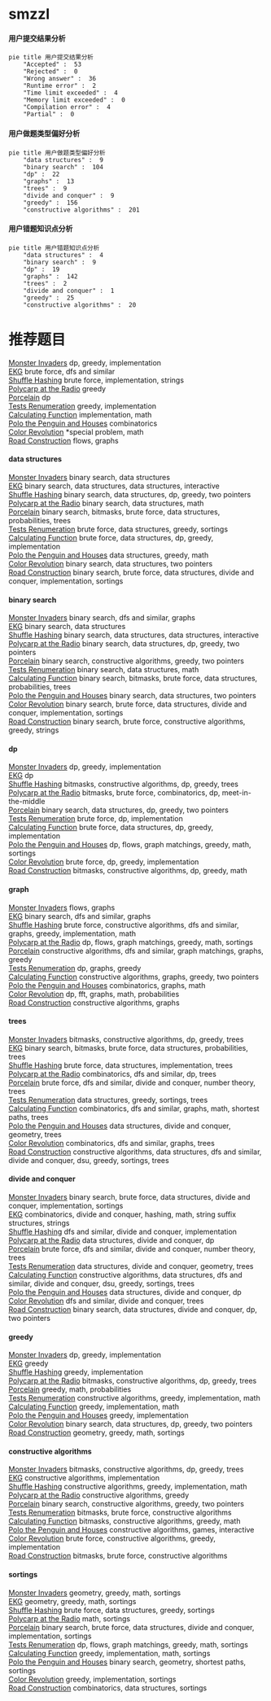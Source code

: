 # smzzl
<!-- tabs:start -->
#### **用户提交结果分析**

```mermaid
pie title 用户提交结果分析
    "Accepted" :  53
    "Rejected" :  0
    "Wrong answer" :  36
    "Runtime error" :  2
    "Time limit exceeded" :  4
    "Memory limit exceeded" :  0
    "Compilation error" :  4
    "Partial" :  0
```
#### **用户做题类型偏好分析**

```mermaid
pie title 用户做题类型偏好分析
    "data structures" :  9
    "binary search" :  104
    "dp" :  22
    "graphs" :  13
    "trees" :  9
    "divide and conquer" :  9
    "greedy" :  156
    "constructive algorithms" :  201
```
#### **用户错题知识点分析**

```mermaid
pie title 用户错题知识点分析
    "data structures" :  4
    "binary search" :  9
    "dp" :  19
    "graphs" :  142
    "trees" :  2
    "divide and conquer" :  1
    "greedy" :  25
    "constructive algorithms" :  20
```
<!-- tabs:end -->
# 推荐题目
[Monster Invaders](http://codeforces.com/problemset/problem/1396/C)		dp,
                        greedy,
                        implementation		  
[EKG](http://codeforces.com/problemset/problem/316/B1)		brute force,
                        dfs and similar		  
[Shuffle Hashing](http://codeforces.com/problemset/problem/1278/A)		brute force,
                        implementation,
                        strings		  
[Polycarp at the Radio](http://codeforces.com/problemset/problem/723/C)		greedy		  
[Porcelain](http://codeforces.com/problemset/problem/148/E)		dp		  
[Tests Renumeration](https://codeforces.com/contest/860/problem/C)		greedy,
                        implementation		  
[Calculating Function](http://codeforces.com/problemset/problem/486/A)		implementation,
                        math		  
[Polo the Penguin and Houses](http://codeforces.com/problemset/problem/288/B)		combinatorics		  
[Color Revolution](http://codeforces.com/problemset/problem/1346/A)		*special problem,
                        math		  
[Road Construction](http://codeforces.com/problemset/problem/1252/L)		flows,
                        graphs		  
<!-- tabs:start -->
#### **data structures**
[Monster Invaders](http://codeforces.com/problemset/problem/1379/F1)		binary search,
                        data structures		  
[EKG](http://codeforces.com/problemset/problem/1466/I)		binary search,
                        data structures,
                        data structures,
                        interactive		  
[Shuffle Hashing](http://codeforces.com/problemset/problem/1492/C)		binary search,
                        data structures,
                        dp,
                        greedy,
                        two pointers		  
[Polycarp at the Radio](http://codeforces.com/problemset/problem/1490/G)		binary search,
                        data structures,
                        math		  
[Porcelain](http://codeforces.com/problemset/problem/1479/D)		binary search,
                        bitmasks,
                        brute force,
                        data structures,
                        probabilities,
                        trees		  
[Tests Renumeration](http://codeforces.com/problemset/problem/1497/A)		brute force,
                        data structures,
                        greedy,
                        sortings		  
[Calculating Function](http://codeforces.com/problemset/problem/1491/C)		brute force,
                        data structures,
                        dp,
                        greedy,
                        implementation		  
[Polo the Penguin and Houses](http://codeforces.com/problemset/problem/1492/B)		data structures,
                        greedy,
                        math		  
[Color Revolution](http://codeforces.com/problemset/problem/1436/E)		binary search,
                        data structures,
                        two pointers		  
[Road Construction](http://codeforces.com/problemset/problem/1461/D)		binary search,
                        brute force,
                        data structures,
                        divide and conquer,
                        implementation,
                        sortings		  
#### **binary search**
[Monster Invaders](http://codeforces.com/problemset/problem/1100/E)		binary search,
                        dfs and similar,
                        graphs		  
[EKG](http://codeforces.com/problemset/problem/1379/F1)		binary search,
                        data structures		  
[Shuffle Hashing](http://codeforces.com/problemset/problem/1466/I)		binary search,
                        data structures,
                        data structures,
                        interactive		  
[Polycarp at the Radio](http://codeforces.com/problemset/problem/1492/C)		binary search,
                        data structures,
                        dp,
                        greedy,
                        two pointers		  
[Porcelain](http://codeforces.com/problemset/problem/1463/D)		binary search,
                        constructive algorithms,
                        greedy,
                        two pointers		  
[Tests Renumeration](http://codeforces.com/problemset/problem/1490/G)		binary search,
                        data structures,
                        math		  
[Calculating Function](http://codeforces.com/problemset/problem/1479/D)		binary search,
                        bitmasks,
                        brute force,
                        data structures,
                        probabilities,
                        trees		  
[Polo the Penguin and Houses](http://codeforces.com/problemset/problem/1436/E)		binary search,
                        data structures,
                        two pointers		  
[Color Revolution](http://codeforces.com/problemset/problem/1461/D)		binary search,
                        brute force,
                        data structures,
                        divide and conquer,
                        implementation,
                        sortings		  
[Road Construction](http://codeforces.com/problemset/problem/1493/C)		binary search,
                        brute force,
                        constructive algorithms,
                        greedy,
                        strings		  
#### **dp**
[Monster Invaders](http://codeforces.com/problemset/problem/1396/C)		dp,
                        greedy,
                        implementation		  
[EKG](http://codeforces.com/problemset/problem/148/E)		dp		  
[Shuffle Hashing](http://codeforces.com/problemset/problem/429/C)		bitmasks,
                        constructive algorithms,
                        dp,
                        greedy,
                        trees		  
[Polycarp at the Radio](http://codeforces.com/problemset/problem/1221/G)		bitmasks,
                        brute force,
                        combinatorics,
                        dp,
                        meet-in-the-middle		  
[Porcelain](http://codeforces.com/problemset/problem/1492/C)		binary search,
                        data structures,
                        dp,
                        greedy,
                        two pointers		  
[Tests Renumeration](https://codeforces.com/contest/1457/problem/C)		brute force,
                        dp,
                        implementation		  
[Calculating Function](http://codeforces.com/problemset/problem/1491/C)		brute force,
                        data structures,
                        dp,
                        greedy,
                        implementation		  
[Polo the Penguin and Houses](http://codeforces.com/problemset/problem/1437/C)		dp,
                        flows,
                        graph matchings,
                        greedy,
                        math,
                        sortings		  
[Color Revolution](http://codeforces.com/problemset/problem/1499/B)		brute force,
                        dp,
                        greedy,
                        implementation		  
[Road Construction](http://codeforces.com/problemset/problem/1491/D)		bitmasks,
                        constructive algorithms,
                        dp,
                        greedy,
                        math		  
#### **graph**
[Monster Invaders](http://codeforces.com/problemset/problem/1252/L)		flows,
                        graphs		  
[EKG](http://codeforces.com/problemset/problem/1100/E)		binary search,
                        dfs and similar,
                        graphs		  
[Shuffle Hashing](http://codeforces.com/problemset/problem/1487/C)		brute force,
                        constructive algorithms,
                        dfs and similar,
                        graphs,
                        greedy,
                        implementation,
                        math		  
[Polycarp at the Radio](http://codeforces.com/problemset/problem/1437/C)		dp,
                        flows,
                        graph matchings,
                        greedy,
                        math,
                        sortings		  
[Porcelain](http://codeforces.com/problemset/problem/1470/D)		constructive algorithms,
                        dfs and similar,
                        graph matchings,
                        graphs,
                        greedy		  
[Tests Renumeration](http://codeforces.com/problemset/problem/1476/C)		dp,
                        graphs,
                        greedy		  
[Calculating Function](http://codeforces.com/problemset/problem/1304/D)		constructive algorithms,
                        graphs,
                        greedy,
                        two pointers		  
[Polo the Penguin and Houses](http://codeforces.com/problemset/problem/1475/C)		combinatorics,
                        graphs,
                        math		  
[Color Revolution](http://codeforces.com/problemset/problem/553/E)		dp,
                        fft,
                        graphs,
                        math,
                        probabilities		  
[Road Construction](http://codeforces.com/problemset/problem/1495/C)		constructive algorithms,
                        graphs		  
#### **trees**
[Monster Invaders](http://codeforces.com/problemset/problem/429/C)		bitmasks,
                        constructive algorithms,
                        dp,
                        greedy,
                        trees		  
[EKG](http://codeforces.com/problemset/problem/1479/D)		binary search,
                        bitmasks,
                        brute force,
                        data structures,
                        probabilities,
                        trees		  
[Shuffle Hashing](http://codeforces.com/problemset/problem/1511/C)		brute force,
                        data structures,
                        implementation,
                        trees		  
[Polycarp at the Radio](http://codeforces.com/problemset/problem/1499/F)		combinatorics,
                        dfs and similar,
                        dp,
                        trees		  
[Porcelain](http://codeforces.com/problemset/problem/1491/E)		brute force,
                        dfs and similar,
                        divide and conquer,
                        number theory,
                        trees		  
[Tests Renumeration](http://codeforces.com/problemset/problem/1466/D)		data structures,
                        greedy,
                        sortings,
                        trees		  
[Calculating Function](http://codeforces.com/problemset/problem/1495/D)		combinatorics,
                        dfs and similar,
                        graphs,
                        math,
                        shortest paths,
                        trees		  
[Polo the Penguin and Houses](http://codeforces.com/problemset/problem/1303/G)		data structures,
                        divide and conquer,
                        geometry,
                        trees		  
[Color Revolution](http://codeforces.com/problemset/problem/1454/E)		combinatorics,
                        dfs and similar,
                        graphs,
                        trees		  
[Road Construction](http://codeforces.com/problemset/problem/1494/D)		constructive algorithms,
                        data structures,
                        dfs and similar,
                        divide and conquer,
                        dsu,
                        greedy,
                        sortings,
                        trees		  
#### **divide and conquer**
[Monster Invaders](http://codeforces.com/problemset/problem/1461/D)		binary search,
                        brute force,
                        data structures,
                        divide and conquer,
                        implementation,
                        sortings		  
[EKG](http://codeforces.com/problemset/problem/1466/G)		combinatorics,
                        divide and conquer,
                        hashing,
                        math,
                        string suffix structures,
                        strings		  
[Shuffle Hashing](http://codeforces.com/problemset/problem/1490/D)		dfs and similar,
                        divide and conquer,
                        implementation		  
[Polycarp at the Radio](https://codeforces.com/contest/1483/problem/C)		data structures,
                        divide and conquer,
                        dp		  
[Porcelain](http://codeforces.com/problemset/problem/1491/E)		brute force,
                        dfs and similar,
                        divide and conquer,
                        number theory,
                        trees		  
[Tests Renumeration](http://codeforces.com/problemset/problem/1303/G)		data structures,
                        divide and conquer,
                        geometry,
                        trees		  
[Calculating Function](http://codeforces.com/problemset/problem/1494/D)		constructive algorithms,
                        data structures,
                        dfs and similar,
                        divide and conquer,
                        dsu,
                        greedy,
                        sortings,
                        trees		  
[Polo the Penguin and Houses](http://codeforces.com/problemset/problem/1482/E)		data structures,
                        divide and conquer,
                        dp		  
[Color Revolution](http://codeforces.com/problemset/problem/566/C)		dfs and similar,
                        divide and conquer,
                        trees		  
[Road Construction](http://codeforces.com/problemset/problem/1428/F)		binary search,
                        data structures,
                        divide and conquer,
                        dp,
                        two pointers		  
#### **greedy**
[Monster Invaders](http://codeforces.com/problemset/problem/1396/C)		dp,
                        greedy,
                        implementation		  
[EKG](http://codeforces.com/problemset/problem/723/C)		greedy		  
[Shuffle Hashing](https://codeforces.com/contest/860/problem/C)		greedy,
                        implementation		  
[Polycarp at the Radio](http://codeforces.com/problemset/problem/429/C)		bitmasks,
                        constructive algorithms,
                        dp,
                        greedy,
                        trees		  
[Porcelain](http://codeforces.com/problemset/problem/442/B)		greedy,
                        math,
                        probabilities		  
[Tests Renumeration](https://codeforces.com/contest/709/problem/D)		constructive algorithms,
                        greedy,
                        implementation,
                        math		  
[Calculating Function](http://codeforces.com/problemset/problem/1371/C)		greedy,
                        implementation,
                        math		  
[Polo the Penguin and Houses](http://codeforces.com/problemset/problem/1328/C)		greedy,
                        implementation		  
[Color Revolution](http://codeforces.com/problemset/problem/1492/C)		binary search,
                        data structures,
                        dp,
                        greedy,
                        two pointers		  
[Road Construction](https://codeforces.com/contest/1496/problem/C)		geometry,
                        greedy,
                        math,
                        sortings		  
#### **constructive algorithms**
[Monster Invaders](http://codeforces.com/problemset/problem/429/C)		bitmasks,
                        constructive algorithms,
                        dp,
                        greedy,
                        trees		  
[EKG](http://codeforces.com/problemset/problem/609/B)		constructive algorithms,
                        implementation		  
[Shuffle Hashing](https://codeforces.com/contest/709/problem/D)		constructive algorithms,
                        greedy,
                        implementation,
                        math		  
[Polycarp at the Radio](http://codeforces.com/problemset/problem/1493/A)		constructive algorithms,
                        greedy		  
[Porcelain](http://codeforces.com/problemset/problem/1463/D)		binary search,
                        constructive algorithms,
                        greedy,
                        two pointers		  
[Tests Renumeration](https://codeforces.com/contest/1456/problem/B)		bitmasks,
                        brute force,
                        constructive algorithms		  
[Calculating Function](http://codeforces.com/problemset/problem/1492/D)		bitmasks,
                        constructive algorithms,
                        greedy,
                        math		  
[Polo the Penguin and Houses](https://codeforces.com/contest/1504/problem/D)		constructive algorithms,
                        games,
                        interactive		  
[Color Revolution](https://codeforces.com/contest/1483/problem/A)		brute force,
                        constructive algorithms,
                        greedy,
                        implementation		  
[Road Construction](https://codeforces.com/contest/1457/problem/D)		bitmasks,
                        brute force,
                        constructive algorithms		  
#### **sortings**
[Monster Invaders](https://codeforces.com/contest/1496/problem/C)		geometry,
                        greedy,
                        math,
                        sortings		  
[EKG](http://codeforces.com/problemset/problem/1495/A)		geometry,
                        greedy,
                        math,
                        sortings		  
[Shuffle Hashing](http://codeforces.com/problemset/problem/1497/A)		brute force,
                        data structures,
                        greedy,
                        sortings		  
[Polycarp at the Radio](http://codeforces.com/problemset/problem/1427/A)		math,
                        sortings		  
[Porcelain](http://codeforces.com/problemset/problem/1461/D)		binary search,
                        brute force,
                        data structures,
                        divide and conquer,
                        implementation,
                        sortings		  
[Tests Renumeration](http://codeforces.com/problemset/problem/1437/C)		dp,
                        flows,
                        graph matchings,
                        greedy,
                        math,
                        sortings		  
[Calculating Function](http://codeforces.com/problemset/problem/1473/A)		greedy,
                        implementation,
                        math,
                        sortings		  
[Polo the Penguin and Houses](http://codeforces.com/problemset/problem/1486/B)		binary search,
                        geometry,
                        shortest paths,
                        sortings		  
[Color Revolution](http://codeforces.com/problemset/problem/1480/B)		greedy,
                        implementation,
                        sortings		  
[Road Construction](http://codeforces.com/problemset/problem/1420/D)		combinatorics,
                        data structures,
                        sortings		  
<!-- tabs:end -->
